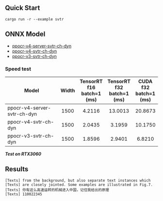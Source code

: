## Quick Start

```shell
cargo run -r --example svtr
```

## ONNX Model

- [ppocr-v4-server-svtr-ch-dyn](https://github.com/jamjamjon/assets/releases/download/v0.0.1/ppocr-v4-server-svtr-ch-dyn.onnx)  
- [ppocr-v4-svtr-ch-dyn](https://github.com/jamjamjon/assets/releases/download/v0.0.1/ppocr-v4-svtr-ch-dyn.onnx)  
- [ppocr-v3-svtr-ch-dyn](https://github.com/jamjamjon/assets/releases/download/v0.0.1/ppocr-v3-svtr-ch-dyn.onnx)  


### Speed test

| Model                       | Width | TensorRT<br />f16<br />batch=1<br />(ms) | TensorRT<br />f32<br />batch=1<br />(ms) | CUDA<br />f32<br />batch=1<br />(ms) |
| --------------------------- | :---: | :--------------------------------------: | :--------------------------------------: | :----------------------------------: |
| ppocr-v4-server-svtr-ch-dyn | 1500 |                  4.2116                  |                 13.0013                 |               20.8673               |
| ppocr-v4-svtr-ch-dyn        | 1500 |                  2.0435                  |                  3.1959                  |               10.1750               |
| ppocr-v3-svtr-ch-dyn        | 1500 |                  1.8596                  |                  2.9401                  |                6.8210                |

***Test on RTX3060***

## Results

```shell
[Texts] from the background, but also separate text instances which
[Texts] are closely jointed. Some examples are illustrated in Fig.7.
[Texts] 你有这么高速运转的机械进入中国，记住我给出的原理
[Texts] 110022345
```
